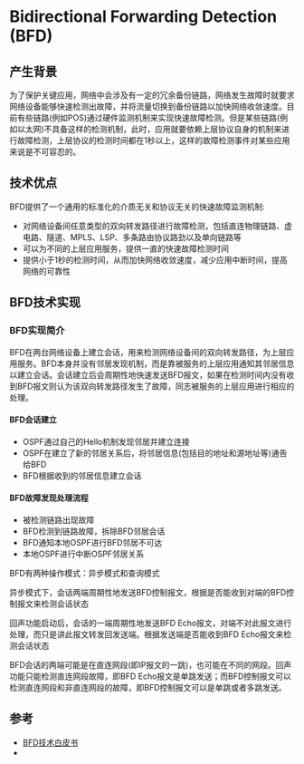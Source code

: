 # Bidirectional Forwarding Detection (BFD)

## 产生背景
  为了保护关键应用，网络中会涉及有一定的冗余备份链路，网络发生故障时就要求网络设备能够快速检测出故障，并将流量切换到备份链路以加快网络收敛速度。目前有些链路(例如POS)通过硬件监测机制来实现快速故障检测。但是某些链路(例如以太网)不具备这样的检测机制，此时，应用就要依赖上层协议自身的机制来进行故障检测，上层协议的检测时间都在1秒以上，这样的故障检测事件对某些应用来说是不可容忍的。
  
## 技术优点
  BFD提供了一个通用的标准化的介质无关和协议无关的快速故障监测机制:
  * 对网络设备间任意类型的双向转发路径进行故障检测，包括直连物理链路、虚电路、隧道、MPLS、LSP、多条路由协议路劲以及单向链路等
  * 可以为不同的上层应用服务，提供一直的快速故障检测时间
  * 提供小于1秒的检测时间，从而加快网络收敛速度，减少应用中断时间，提高网络的可靠性
  
## BFD技术实现
### BFD实现简介
  BFD在两台网络设备上建立会话，用来检测网络设备间的双向转发路径，为上层应用服务。BFD本身并没有邻居发现机制，而是靠被服务的上层应用通知其邻居信息以建立会话。会话建立后会周期性地快速发送BFD报文，如果在检测时间内没有收到BFD报文则认为该双向转发路径发生了故障，同志被服务的上层应用进行相应的处理。
  
#### BFD会话建立  
  * OSPF通过自己的Hello机制发现邻居并建立连接
  * OSPF在建立了新的邻居关系后，将邻居信息(包括目的地址和源地址等)通告给BFD
  * BFD根据收到的邻居信息建立会话
  
#### BFD故障发现处理流程
  * 被检测链路出现故障
  * BFD检测到链路故障，拆除BFD邻居会话
  * BFD通知本地OSPF进行BFD邻居不可达
  * 本地OSPF进行中断OSPF邻居关系
  
  BFD有两种操作模式：异步模式和查询模式
  
  异步模式下，会话两端周期性地发送BFD控制报文，根据是否能收到对端的BFD控制报文来检测会话状态
  
  回声功能启动后，会话的一端周期性地发送BFD Echo报文，对端不对此报文进行处理，而只是讲此报文转发回发送端。根据发送端是否能收到BFD Echo报文来检测会话状态
  
  BFD会话的两端可能是在直连网段(即IP报文的一跳)，也可能在不同的网段。回声功能只能检测直连网段故障，即BFD Echo报文是单跳发送；而BFD控制报文可以检测直连网段和非直连网段的故障，即BFD控制报文可以是单跳或者多跳发送。
  
  
  
  
  
  
  
  
  
  
  
  
  
  
  
  
  
  
  
  
  
  
  
  
  
  
  
  
  
  
  
  
  
  
  
  
  
  
  
  
  
  
  
  ## 参考
  * [BFD技术白皮书](http://blog.163.com/hlz_2599/blog/static/1423784742014101685812527/)
  * []()
